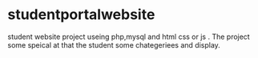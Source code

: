 # studentportalwebsite
student website project useing php,mysql and html css or js .
The project some speical at that the student some chategeriees and display.
